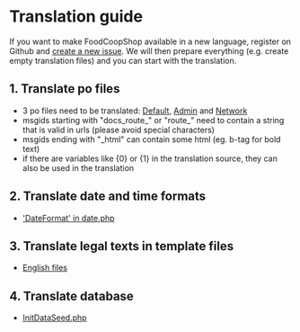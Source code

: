 # Translation guide

If you want to make FoodCoopShop available in a new language, register on Github and [create a new issue](https://github.com/foodcoopshop/foodcoopshop/issues/new). We will then prepare everything (e.g. create empty translation files) and you can start with the translation.

## 1. Translate po files
* 3 po files need to be translated: [Default](https://github.com/foodcoopshop/foodcoopshop/tree/main/resources/locales/en_US/default.po), [Admin](https://github.com/foodcoopshop/foodcoopshop/tree/main/plugins/Admin/resources/locales/en_US/admin.po) and [Network](https://github.com/foodcoopshop/foodcoopshop/tree/main/plugins/Network/resources/locales/en_US/network.po)
* msgids starting with "docs_route_" or "route_" need to contain a string that is valid in urls (please avoid special characters)
* msgids ending with "_html" can contain some html (eg. b-tag for bold text)
* if there are variables like {0} or {1} in the translation source, they can also be used in the translation

## 2. Translate date and time formats
* ['DateFormat' in date.php](https://github.com/foodcoopshop/foodcoopshop/tree/main/config/Locale/en_US/date.php)

## 3. Translate legal texts in template files
* [English files](https://github.com/foodcoopshop/foodcoopshop/tree/main/templates/element/legal/en_US)

## 4. Translate database
* [InitDataSeed.php](https://github.com/foodcoopshop/foodcoopshop/tree/main/config/Seeds/locale/en_US/InitDataSeed.php)
